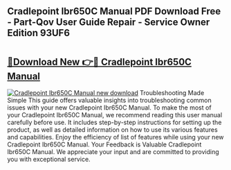 ## Cradlepoint Ibr650C Manual PDF Download Free - Part-Qov User Guide Repair - Service Owner Edition 93UF6

# <h2><a href="http://bc1090.oget.top/?id=Cradlepoint+Ibr650C+Manual">🔗Download New 👉🔴 Cradlepoint Ibr650C Manual</a></h2>

[![Cradlepoint Ibr650C Manual new download](https://i.imgur.com/5g1atiW.png)](http://bc1090.oget.top/?id=Cradlepoint+Ibr650C+Manual)
Troubleshooting Made Simple This guide offers valuable insights into troubleshooting common issues with your new Cradlepoint Ibr650C Manual. To make the most of your Cradlepoint Ibr650C Manual, we recommend reading this user manual carefully before use. It includes step-by-step instructions for setting up the product, as well as detailed information on how to use its various features and capabilities. Enjoy the efficiency of list of features while using your new Cradlepoint Ibr650C Manual. Your Feedback is Valuable Cradlepoint Ibr650C Manual. We appreciate your input and are committed to providing you with exceptional service.
